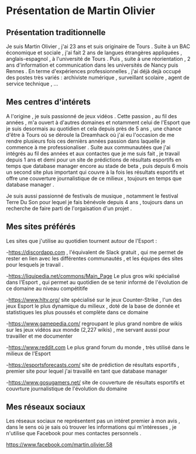 # Présentation de Martin Olivier

## Présentation traditionnelle

Je suis Martin Olivier , j'ai 23 ans et suis originaire de Tours .
Suite à un BAC économique et sociale , j'ai fait 2 ans de langues étrangères appliquées , anglais-espagnol , à l'université de Tours .
Puis , suite à une réorientation , 2 ans d'information et communication dans les universités de Nancy puis Rennes .
En terme d'expériences professionnelles , j'ai déjà dejà occupé des postes très variés : archiviste numérique , surveillant scolaire , agent de service technique , ...


## Mes centres d'intérets 

A l'origine , je suis passionné de jeux vidéos . Cette passion , au fil des années , m'a ouvert à d'autres domaines et notamment celui de l'Esport que je suis desormais au quotidien et cela depuis près de 5 ans , une chance d'être à Tours où se déroule la Dreamhack où j'ai eu l'occasion de me rendre plusieurs fois ces dernièrs années 
passion dans laquelle je commence à me professionaliser . Suite aux communautées que j'ai intégrés au fil des années et aux contactes que je me suis fait , je travail depuis 1 ans et demi pour un site de prédictions de résultats esportifs en temps que database manager encore au stade de beta ,
puis depuis 6 mois un second site plus important qui couvre à la fois les résultats esportifs et offre une couverture journalistique  de ce milieux , toujours en temps que database manager .

Je suis aussi passionné de festivals de musique ,  notamment le festival Terre Du Son pour lequel je fais bénévole depuis 4 ans , toujours dans un recherche de faire parti de l'orgaisation d'un projet .

## Mes sites préférés 

Les sites que j'utilise au quotidien tournent autour de l'Esport :

-https://discordapp.com , l'équivalent de Slack gratuit , qui me permet de rester en lien avec les différentes communautés , et les équipes des sites pour lesquels je travail .

-https://liquipedia.net/commons/Main_Page Le plus gros wiki spécialisé dans l'Esport , qui permet au quotidien de se tenir informé de l'évolution de ce domaine au niveau compétitife

-https://www.hltv.org/  site spécialisé sur le jeux Counter-Strike , l'un des jeux Esport le plus dynamique du milieux , doté de la base de donnée et statistiques les plus poussés et complète dans ce domaine

-https://www.gamepedia.com/ regroupant le plus grand nombre de wikis sur les jeux vidéos aux monde (2,227 wikis) , me servant aussi pour travailler et me documenter 

-https://www.reddit.com Le plus grand forum du monde , très utilisé dans le milieux de l'Esport 

-https://esportsforecasts.com/ site de prédiction de résultats esportifs , premier site pour lequel j'ai travaillé en tant que database manager 

-https://www.gosugamers.net/ site de couverture de résultats esportifs et couvrture journalistique de l'évolution du domaine


## Mes réseaux sociaux

Les réseaux sociaux ne représentent pas un intéret premier à mon avis , dans le sens où je sais où trouver les informations qui m'intéresses , je n'utilise que Facebook pour mes contactes personnels .

https://www.facebook.com/martin.olivier.58
